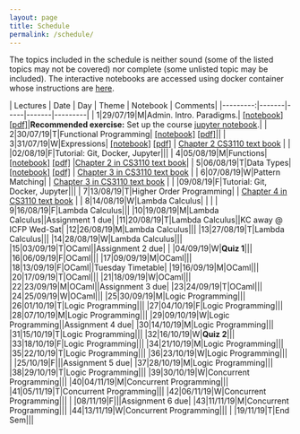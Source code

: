 ```yaml
---
layout: page
title: Schedule
permalink: /schedule/
---
```


The topics included in the schedule is neither sound (some of the listed topics
may not be covered) nor complete (some unlisted topic may be included). The
interactive notebooks are accessed using docker container whose instructions are
[here](https://github.com/kayceesrk/cs3100_f19#running-the-jupyter-notebooks).

| Lectures | Date  | Day | Theme | Notebook | Comments|
|---------:|-------|-----|-------|---------|
| 1|29/07/19|M|Admin. Intro. Paradigms.| [\[notebook\]](https://github.com/kayceesrk/cs3100_f19/blob/gh-pages/lectures/lec1/lec1.ipynb) [\[pdf\]]({{site.baseurl}}/lectures/lec1/lec1.pdf)|**Recommended exercise:** Set up the course [jupyter notebook](https://github.com/kayceesrk/cs3100_f19#running-the-jupyter-notebooks).|
| 2|30/07/19|T|Functional Programming| [\[notebook\]](https://github.com/kayceesrk/cs3100_f19/blob/gh-pages/lectures/lec2/lec2.ipynb) [\[pdf\]]({{site.baseurl}}/lectures/lec2/lec2.pdf)||
| 3|31/07/19|W|Expressions| [\[notebook\]](https://github.com/kayceesrk/cs3100_f19/blob/gh-pages/lectures/lec3/lec3.ipynb) [\[pdf\]]({{site.baseurl}}/lectures/lec3/lec3.pdf) | [Chapter 2 CS3110 text book](http://www.cs.cornell.edu/courses/cs3110/2019sp/textbook/basics/intro.html) |
|  |02/08/19|F|Tutorial: Git, Docker, Jupyter|||
| 4|05/08/19|M|Functions| [\[notebook\]](https://github.com/kayceesrk/cs3100_f19/blob/gh-pages/lectures/lec4/lec4.ipynb) [\[pdf\]]({{site.baseurl}}/lectures/lec4/lec4.pdf) |[Chapter 2 in CS3110 text book](http://www.cs.cornell.edu/courses/cs3110/2019sp/textbook/basics/intro.html)|
| 5|06/08/19|T|Data Types| [\[notebook\]](https://github.com/kayceesrk/cs3100_f19/blob/gh-pages/lectures/lec5/lec5.ipynb) [\[pdf\]]({{site.baseurl}}/lectures/lec5/lec5.pdf) | [Chapter 3 in CS3110 text book](http://www.cs.cornell.edu/courses/cs3110/2019sp/textbook/data/intro.html) |
| 6|07/08/19|W|Pattern Matching| | [Chapter 3 in CS3110 text book](http://www.cs.cornell.edu/courses/cs3110/2019sp/textbook/data/intro.html) |
|  |09/08/19|F|Tutorial: Git, Docker, Jupyter|||
| 7|13/08/19|T|Higher Order Programming| | [Chapter 4 in CS3110 text book](http://www.cs.cornell.edu/courses/cs3110/2019sp/textbook/hop/intro.html) |
| 8|14/08/19|W|Lambda Calculus| | |
| 9|16/08/19|F|Lambda Calculus|||
|10|19/08/19|M|Lambda Calculus||Assignment 1 due|
|11|20/08/19|T|Lambda Calculus||KC away @ ICFP Wed-Sat|
|12|26/08/19|M|Lambda Calculus|||
|13|27/08/19|T|Lambda Calculus|||
|14|28/08/19|W|Lambda Calculus|||
|15|03/09/19|T|OCaml||Assignment 2 due|
|  |04/09/19|W|**Quiz 1**|||
|16|06/09/19|F|OCaml|||
|17|09/09/19|M|OCaml|||
|18|13/09/19|F|OCaml||Tuesday Timetable|
|19|16/09/19|M|OCaml|||
|20|17/09/19|T|OCaml|||
|21|18/09/19|W|OCaml|||
|22|23/09/19|M|OCaml||Assignment 3 due|
|23|24/09/19|T|OCaml|||
|24|25/09/19|W|OCaml|||
|25|30/09/19|M|Logic Programming|||
|26|01/10/19|T|Logic Programming|||
|27|04/10/19|F|Logic Programming|||
|28|07/10/19|M|Logic Programming|||
|29|09/10/19|W|Logic Programming||Assignment 4 due|
|30|14/10/19|M|Logic Programming|||
|31|15/10/19|T|Logic Programming|||
|32|16/10/19|W|**Quiz 2**|||
|33|18/10/19|F|Logic Programming|||
|34|21/10/19|M|Logic Programming|||
|35|22/10/19|T|Logic Programming|||
|36|23/10/19|W|Logic Programming|||
|  |25/10/19|F|||Assignment 5 due|
|37|28/10/19|M|Logic Programming|||
|38|29/10/19|T|Logic Programming|||
|39|30/10/19|W|Concurrent Programming|||
|40|04/11/19|M|Concurrent Programming|||
|41|05/11/19|T|Concurrent Programming|||
|42|06/11/19|W|Concurrent Programming|||
|  |08/11/19|F|||Assignment 6 due|
|43|11/11/19|M|Concurrent Programming|||
|44|13/11/19|W|Concurrent Programming|||
|  |19/11/19|T|End Sem|||
